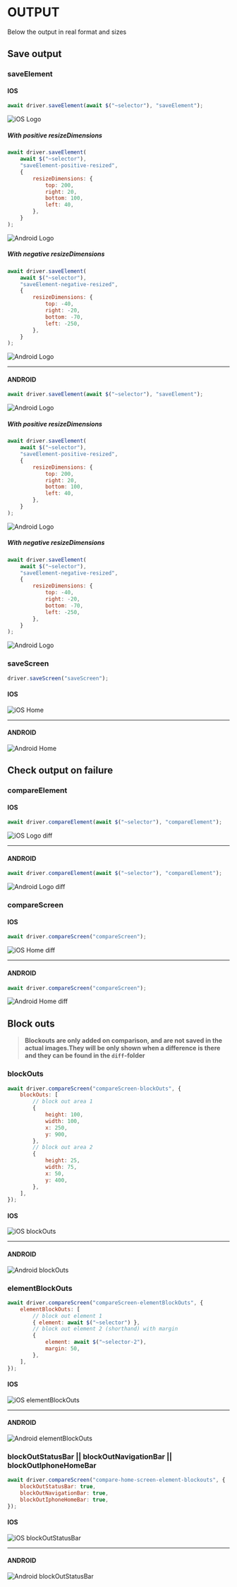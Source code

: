 # OUTPUT

Below the output in real format and sizes

## Save output

### saveElement

#### IOS

```js
await driver.saveElement(await $("~selector"), "saveElement");
```

![iOS Logo](./assets/saveelement-iphone_x.png)

##### With positive resizeDimensions

```js
await driver.saveElement(
    await $("~selector"),
    "saveElement-positive-resized",
    {
        resizeDimensions: {
            top: 200,
            right: 20,
            bottom: 100,
            left: 40,
        },
    }
);
```

![Android Logo](./assets/saveelement-positive-resized-iphone_x.png)

##### With negative resizeDimensions

```js
await driver.saveElement(
    await $("~selector"),
    "saveElement-negative-resized",
    {
        resizeDimensions: {
            top: -40,
            right: -20,
            bottom: -70,
            left: -250,
        },
    }
);
```

![Android Logo](./assets/saveelement-negative-resized-iphone_x.png)

---

#### ANDROID

```js
await driver.saveElement(await $("~selector"), "saveElement");
```

![Android Logo](./assets/saveelement-pixel_8.1.png)

##### With positive resizeDimensions

```js
await driver.saveElement(
    await $("~selector"),
    "saveElement-positive-resized",
    {
        resizeDimensions: {
            top: 200,
            right: 20,
            bottom: 100,
            left: 40,
        },
    }
);
```

![Android Logo](./assets/saveelement-positive-resized-pixel_8.1.png)

##### With negative resizeDimensions

```js
await driver.saveElement(
    await $("~selector"),
    "saveElement-negative-resized",
    {
        resizeDimensions: {
            top: -40,
            right: -20,
            bottom: -70,
            left: -250,
        },
    }
);
```

![Android Logo](./assets/saveelement-negative-resized-pixel_8.1.png)

### saveScreen

```js
driver.saveScreen("saveScreen");
```

#### IOS

![iOS Home](./assets/savescreen-iphone_x.png)

---

#### ANDROID

![Android Home](./assets/savescreen-pixel_8.1.png)

## Check output on failure

### compareElement

#### IOS

```js
await driver.compareElement(await $("~selector"), "compareElement");
```

![iOS Logo diff](./assets/compareelement-iphone_x.png)

---

#### ANDROID

```js
await driver.compareElement(await $("~selector"), "compareElement");
```

![Android Logo diff](./assets/compareelement-pixel_8.1.png)

### compareScreen

#### IOS

```js
await driver.compareScreen("compareScreen");
```

![iOS Home diff](./assets/comparescreen-iphone_x.png)

---

#### ANDROID

```js
await driver.compareScreen("compareScreen");
```

![Android Home diff](./assets/comparescreen-pixel_8.1.png)

## Block outs

> **Blockouts are only added on comparison, and are not saved in the actual images.They will be only shown when a difference is there and they can be found in the `diff`-folder**

### blockOuts

```js
await driver.compareScreen("compareScreen-blockOuts", {
    blockOuts: [
        // block out area 1
        {
            height: 100,
            width: 100,
            x: 250,
            y: 900,
        },
        // block out area 2
        {
            height: 25,
            width: 75,
            x: 50,
            y: 400,
        },
    ],
});
```

#### IOS

![iOS blockOuts](./assets/comparescreen-blockouts-iphone_x.png)

---

#### ANDROID

![Android blockOuts](./assets/comparescreen-blockouts-pixel_8.1.png)

### elementBlockOuts

```js
await driver.compareScreen("compareScreen-elementBlockOuts", {
    elementBlockOuts: [
        // block out element 1
        { element: await $("~selector") },
        // block out element 2 (shorthand) with margin
        {
            element: await $("~selector-2"),
            margin: 50,
        },
    ],
});
```

#### IOS

![iOS elementBlockOuts](./assets/comparescreen-elementblockouts-iphone_x.png)

---

#### ANDROID

![Android elementBlockOuts](./assets/comparescreen-elementblockouts-pixel_8.1.png)

### blockOutStatusBar || blockOutNavigationBar || blockOutIphoneHomeBar

```js
await driver.compareScreen("compare-home-screen-element-blockouts", {
    blockOutStatusBar: true,
    blockOutNavigationBar: true,
    blockOutIphoneHomeBar: true,
});
```

#### IOS

![iOS blockOutStatusBar](./assets/comparescreen-status-tool-home-blockout-iphone_x.png)

---

#### ANDROID

![Android blockOutStatusBar](./assets/comparescreen-status-tool-home-blockout-pixel_8.1.png)
